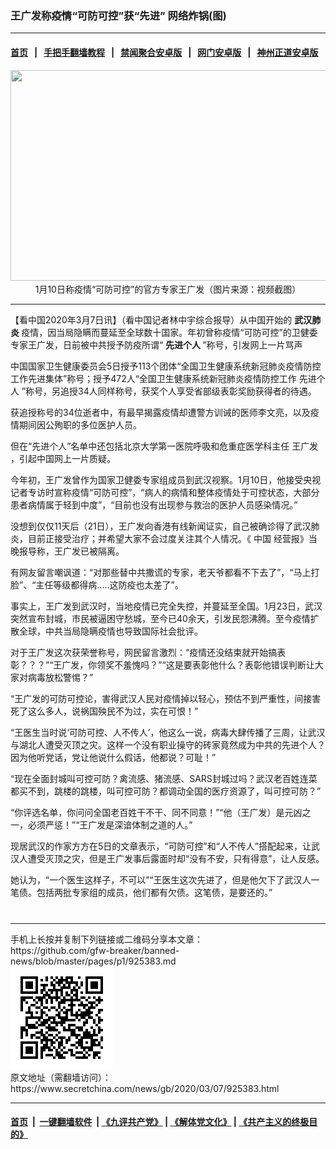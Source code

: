 ### 王广发称疫情“可防可控”获“先进” 网络炸锅(图)
------------------------

#### [首页](https://github.com/gfw-breaker/banned-news/blob/master/README.md) &nbsp;&nbsp;|&nbsp;&nbsp; [手把手翻墙教程](https://github.com/gfw-breaker/guides/wiki) &nbsp;&nbsp;|&nbsp;&nbsp; [禁闻聚合安卓版](https://github.com/gfw-breaker/bn-android) &nbsp;&nbsp;|&nbsp;&nbsp; [网门安卓版](https://github.com/oGate2/oGate) &nbsp;&nbsp;|&nbsp;&nbsp; [神州正道安卓版](https://github.com/SzzdOgate/update) 



<div class="article_right" style="fone-color:#000">
 <p style="text-align:center">
  <img alt="" src="//img3.secretchina.com/pic/2020/3-7/p2642331a378692827-ss.jpg" style="height:337px; width:600px"/>
  <br>
   1月10日称疫情“可防可控”的官方专家王广发（图片来源：视频截图）
   <span id="hideid" name="hideid" style="color:red;display:none;">
    <span href="https://www.secretchina.com">
    </span>
   </span>
  </br>
 </p>
 <div id="txt-mid1-t21-2017">
  

---


  </div>
 </div>
 <p>
  【看中国2020年3月7日讯】（看中国记者林中宇综合报导）从中国开始的
  <strong>
   <span href="https://www.secretchina.com/news/gb/tag/武汉肺炎" target="_blank">
    武汉肺炎
   </span>
  </strong>
  疫情，因当局隐瞒而蔓延至全球数十国家。年初曾称疫情“可防可控”的卫健委专家王广发，日前被中共授予防疫所谓“
  <strong>
   先进个人
  </strong>
  ”称号，引发网上一片骂声
  <span id="hideid" name="hideid" style="color:red;display:none;">
   <span href="https://www.secretchina.com">
   </span>
  </span>
 </p>
 <p>
  中国国家卫生健康委员会5日授予113个团体“全国卫生健康系统新冠肺炎疫情防控工作先进集体”称号；授予472人“全国卫生健康系统新冠肺炎疫情防控工作
  <span href="https://www.secretchina.com/news/gb/tag/先进个人" target="_blank">
   先进个人
  </span>
  ”称号，另追授34人同样称号，获奖个人享受省部级表彰奖励获得者的待遇。
 </p>
 <p>
  获追授称号的34位逝者中，有最早揭露疫情却遭警方训诫的医师李文亮，以及疫情期间因公殉职的多位医护人员。
 </p>
 <p>
  但在“先进个人”名单中还包括北京大学第一医院呼吸和危重症医学科主任
  <span href="https://www.secretchina.com/news/gb/tag/王广发" target="_blank">
   王广发
  </span>
  ，引起中国网上一片质疑。
 </p>
 <p>
  今年初，王广发曾作为国家卫健委专家组成员到武汉视察。1月10日，他接受央视记者专访时宣称疫情“可防可控”，“病人的病情和整体疫情处于可控状态，大部分患者病情属于轻到中度”，“目前也没有出现参与救治的医护人员感染情况。”
 </p>
 <p>
  没想到仅仅11天后（21日），王广发向香港有线新闻证实，自己被确诊得了武汉肺炎，目前正接受治疗；并希望大家不会过度关注其个人情况。《
  <span href="https://www.secretchina.com" target="_blank">
   中国
  </span>
  经营报》当晚报导称，王广发已被隔离。
 </p>
 <p>
  有网友留言嘲讽道：“对那些替中共撒谎的专家，老天爷都看不下去了”，“马上打脸”、“主任等级都得病…..这防疫也太差了”。
 </p>
 <p>
  事实上，王广发到武汉时，当地疫情已完全失控，并蔓延至全国。1月23日，武汉突然宣布封城，市民被逼困守愁城，至今已40余天，引发民怨沸腾。至今疫情扩散全球，中共当局隐瞒疫情也导致国际社会批评。
 </p>
 <p>
  对于王广发这次获荣誉称号，网民留言激烈：“疫情还没结束就开始搞表彰？？？”“王广发，你领奖不羞愧吗？”“这是要表彰他什么？表彰他错误判断让大家对病毒放松警惕？”
 </p>
 <p>
  “王广发的可防可控论，害得武汉人民对疫情掉以轻心，预估不到严重性，间接害死了这么多人，说祸国殃民不为过，实在可恨！”
 </p>
 <p>
  “王医生当时说‘可防可控、人不传人’，他这么一说，病毒大肆传播了三周，让武汉与湖北人遭受灭顶之灾。这样一个没有职业操守的砖家竟然成为中共的先进个人？因为他听党话，党让他说什么假话，他都说？可耻！”
 </p>
 <p>
  “现在全面封城叫可控可防？禽流感、猪流感、SARS封城过吗？武汉老百姓连菜都买不到，跳楼的跳楼，叫可控可防？都调动全国的医疗资源了，叫可控可防？”
 </p>
 <p>
  “你评选名单，你问问全国老百姓干不干、同不同意！”“他（王广发）是元凶之一，必须严惩！”“王广发是深谙体制之道的人。”
 </p>
 <p>
  现居武汉的作家方方在5日的文章表示，“可防可控”和“人不传人”搭配起来，让武汉人遭受灭顶之灾，但是王广发事后露面时却“没有不安，只有得意”，让人反感。
 </p>
 <p>
  她认为，“一个医生这样子，不可以”“王医生这次先进了，但是他欠下了武汉人一笔债。包括两批专家组的成员，他们都有欠债。这笔债，是要还的。”
  <center>
   <div>
    <div id="txt-mid2-t22-2017" style="display: block;  max-height: 351px;  overflow: hidden;">
     <div id="SC-21xxx">
     </div>
     <ins class="adsbygoogle" data-ad-client="ca-pub-1276641434651360" data-ad-format="auto" data-ad-slot="4301710469" data-full-width-responsive="true" style="display:block">
     </ins>
    </div>
   </div>
  </center>
  <div style="padding-top:12px;">
  </div>
 </p>
</div>

<hr/>
手机上长按并复制下列链接或二维码分享本文章：<br/>
https://github.com/gfw-breaker/banned-news/blob/master/pages/p1/925383.md <br/>
<a href='https://github.com/gfw-breaker/banned-news/blob/master/pages/p1/925383.md'><img src='https://github.com/gfw-breaker/banned-news/blob/master/pages/p1/925383.md.png'/></a> <br/>
原文地址（需翻墙访问）：https://www.secretchina.com/news/gb/2020/03/07/925383.html


------------------------
#### [首页](https://github.com/gfw-breaker/banned-news/blob/master/README.md) &nbsp;|&nbsp; [一键翻墙软件](https://github.com/gfw-breaker/nogfw/blob/master/README.md) &nbsp;| [《九评共产党》](https://github.com/gfw-breaker/9ping.md/blob/master/README.md#九评之一评共产党是什么) | [《解体党文化》](https://github.com/gfw-breaker/jtdwh.md/blob/master/README.md) | [《共产主义的终极目的》](https://github.com/gfw-breaker/gczydzjmd.md/blob/master/README.md)


<img src='http://gfw-breaker.win/banned-news/pages/p1/925383.md' width='0px' height='0px'/>